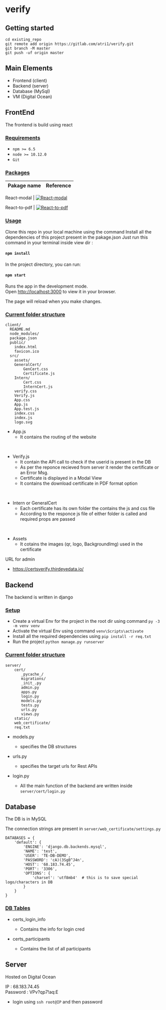 # verify



## Getting started

```
cd existing_repo
git remote add origin https://gitlab.com/atri1/verify.git
git branch -M master
git push -uf origin master
```

## Main Elements

- Frontend (client)
- Backend (server)
- Database (MySql)
- VM (Digital Ocean)

## FrontEnd

The frontend is build using react

### <u> Requirements </u>

- `npm >= 6.5`
- `node >= 10.12.0`
- `Git`

### <u> Packages </u>

Pakage name                              | Reference
-------------------------------------------|-----------------------------|

React-modal | [![React-modal](https://img.shields.io/static/v1?label=React-modal&message=v3.15.1&color=blue)](https://www.npmjs.com/package/react-modal)

React-to-pdf | [![React-to-pdf](https://img.shields.io/static/v1?label=React-to-pdf&message=v0.0.14&color=blue)](https://www.npmjs.com/package/react-to-pdf)


### <u> Usage </u>

Clone this repo in your local machine using the command
Install all the dependencies of this project present in the pakage.json 
Just run this command in your terminal inside view dir :
#### `npm install`

In the project directory, you can run:
#### `npm start`

Runs the app in the development mode.\
Open [http://localhost:3000](http://localhost:3000) to view it in your browser.

The page will reload when you make changes.

### <u> Current folder structure </u>

```
client/
  README.md
  node_modules/
  package.json
  public/
    index.html
    favicon.ico
  src/
    assets/
    GeneralCert/
        GenCert.css
        Certificate.js
    Intern/
        Cert.css
        InternCert.js
    verify.css
    Verify.js
    App.css
    App.js
    App.test.js
    index.css
    index.js
    logo.svg
```
- App.js
    * It contains the routing of the website
 
<br />

- Verify.js
    * It contain the API call to check if the userid is present in the DB
    * As per the reponce recieved from server it render the certificate or an Error Msg.
    * Certificate is displayed in a Modal View
    * It contains the download certificate in PDF format option

<br />

- Intern or GeneralCert
    * Each certificate has its own folder the contains the js and css file
    * According to the responce js file of either folder is called and required props are passed

<br />

- Assets 
    * It cotains the images (qr, logo, BackgroundImg) used in the certificate

URL for admin 
- https://certsverify.thirdeyedata.io/

## Backend

The backend is written in django

### <u> Setup </u>
* Create a virtual Env for the project in the root dir using command ` py -3 -m venv venv `
* Activate the virtual Env using command ` venv\Scripts\activate `
* Install all the required dependencies using ` pip install -r req.txt `
* Run the project ` python manage.py runserver `

### <u> Current folder structure </u>
```
server/
    cert/
       _pycache_/
       migrations/
       _init_.py
       admin.py
       apps.py
       login.py
       models.py
       tests.py
       urls.py
       views.py 
    static/
    web_certificate/
    req.txt

```
- models.py
    * specifies the DB structures

- urls.py 
    * specifies the target urls for Rest APIs

- login.py
    * All the main function of the backend are written inside `server/cert/login.py`


## Database

The DB is in MySQL

The connection strings are present in ``` server/web_certificate/settings.py ```

```
DATABASES = {
    'default': {
        'ENGINE': 'django.db.backends.mysql',
        'NAME': 'test',
        'USER': 'TE-DB-DEMO',
        'PASSWORD': 'cA)(3SgB^J4n',
        'HOST': '68.183.74.45',
        'PORT': '3306',
        'OPTIONS': {
            'charset': 'utf8mb4'  # this is to save special logo/characters in DB
        }
    }
}
```
### <u> DB Tables </u>

- certs_login_info
    * Contains the info for login cred

- certs_participants
    * Contains the list of all participants


## Server

Hosted on Digital Ocean

IP : 68.183.74.45 \
Password : VPv?qp7!aq:E

* login using `ssh root@IP` and then password
    

